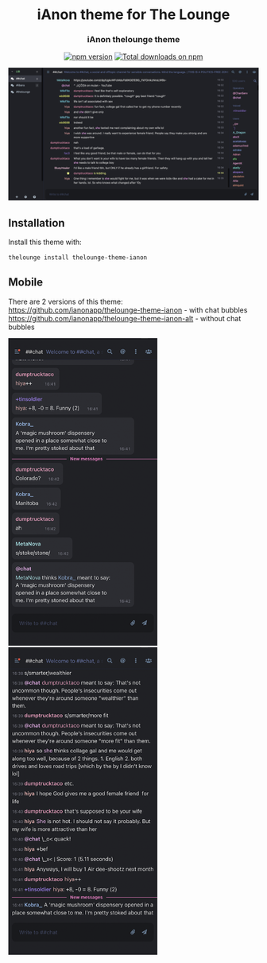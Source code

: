 <h1 align="center">
	iAnon theme for The Lounge
</h1>

<h3 align="center">
	iAnon thelounge theme
</h3>

<p align="center">
	<a href="https://yarn.pm/thelounge-theme-ianon"><img
		alt="npm version"
		src="https://img.shields.io/npm/v/thelounge-theme-ianon.svg?style=flat-square"></a>
	<a href="https://npm-stat.com/charts.html?package=thelounge-theme-ianon&from=2016-02-12"><img
		alt="Total downloads on npm"
		src="https://img.shields.io/npm/dt/thelounge-theme-ianon.svg?colorB=007dc7&style=flat-square"></a>
</p>

<p align="center">
	<img width="550" alt="Screenshot of the iAnon theme for The Lounge"  src="https://raw.githubusercontent.com/ianonapp/thelounge-theme-ianon/master/preview-desktop.png">
</p>

## Installation

Install this theme with:

```sh
thelounge install thelounge-theme-ianon
```

## Mobile
There are 2 versions of this theme: \
https://github.com/ianonapp/thelounge-theme-ianon - with chat bubbles \
https://github.com/ianonapp/thelounge-theme-ianon-alt - without chat bubbles

<p align="left">
	<img width="300px" alt="Screenshot of the mobile bubbles version"  src="https://raw.githubusercontent.com/ianonapp/thelounge-theme-ianon/master/preview-mobile-bubbles.png">
	<img width="300px" alt="Screenshot of the mobile standard version"  src="https://raw.githubusercontent.com/ianonapp/thelounge-theme-ianon/master/preview-mobile-standard.png">
</p>
